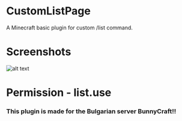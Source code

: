 # CustomListPage
A Minecraft basic plugin for custom /list command.

# Screenshots
![alt text](https://cdn.discordapp.com/attachments/889857939848962098/920017018198044732/unknown.png)

# Permission - list.use

### This plugin is made for the Bulgarian server BunnyCraft!!
